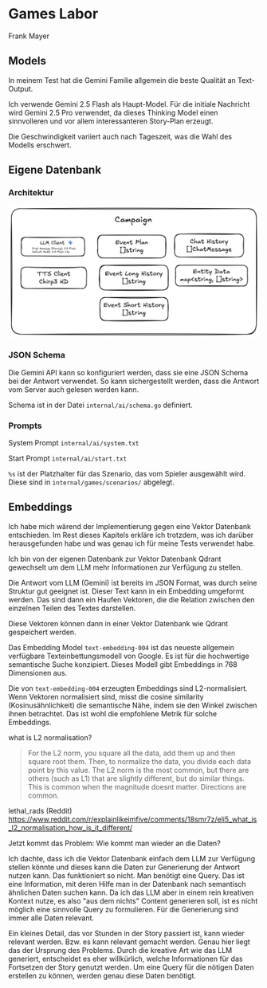 # Games Labor

Frank Mayer

## Models

In meinem Test hat die Gemini Familie allgemein die beste Qualität an Text-Output.

Ich verwende Gemini 2.5 Flash als Haupt-Model.
Für die initiale Nachricht wird Gemini 2.5 Pro verwendet,
da dieses Thinking Model einen sinnvolleren und vor allem interessanteren Story-Plan erzeugt.

Die Geschwindigkeit variiert auch nach Tageszeit, was die Wahl des Modells erschwert.

## Eigene Datenbank

### Architektur

![](docs/architecture.jpg)

### JSON Schema

Die Gemini API kann so konfiguriert werden, dass sie eine JSON Schema bei der Antwort verwendet.
So kann sichergestellt werden, dass die Antwort vom Server auch gelesen werden kann.

Schema ist in der Datei `internal/ai/schema.go` definiert.

### Prompts

System Prompt `internal/ai/system.txt`

Start Prompt `internal/ai/start.txt`

`%s` ist der Platzhalter für das Szenario, das vom Spieler ausgewählt wird.
Diese sind in `internal/games/scenarios/` abgelegt.

## Embeddings

Ich habe mich wärend der Implementierung gegen eine Vektor Datenbank entschieden. Im Rest dieses Kapitels erkläre ich trotzdem, was ich darüber herausgefunden habe und was genau ich für meine Tests verwendet habe.

Ich bin von der eigenen Datenbank zur Vektor Datenbank Qdrant gewechselt um dem LLM mehr Informationen zur Verfügung zu stellen.

Die Antwort vom LLM (Gemini) ist bereits im JSON Format, was durch seine Struktur gut geeignet ist.
Dieser Text kann in ein Embedding umgeformt werden.
Das sind dann ein Haufen Vektoren, die die Relation zwischen den einzelnen Teilen des Textes darstellen.

Diese Vektoren können dann in einer Vektor Datenbank wie Qdrant gespeichert werden.

Das Embedding Model `text-embedding-004` ist das neueste allgemein verfügbare Texteinbettungsmodell von Google. Es ist für die hochwertige semantische Suche konzipiert. Dieses Modell gibt Embeddings in 768 Dimensionen aus.

Die von `text-embedding-004` erzeugten Embeddings sind L2-normalisiert. Wenn Vektoren normalisiert sind, misst die cosine similarity (Kosinusähnlichkeit) die semantische Nähe, indem sie den Winkel zwischen ihnen betrachtet. Das ist wohl die empfohlene Metrik für solche Embeddings.

what is L2 normalisation?

> For the L2 norm, you square all the data, add them up and then square root them. Then, to normalize the data, you divide each data point by this value. The L2 norm is the most common, but there are others (such as L1) that are slightly different, but do similar things. This is common when the magnitude doesnt matter. Directions are common.

lethal_rads (Reddit) https://www.reddit.com/r/explainlikeimfive/comments/18smr7z/eli5_what_is_l2_normalisation_how_is_it_different/

Jetzt kommt das Problem: Wie kommt man wieder an die Daten?

Ich dachte, dass ich die Vektor Datenbank einfach dem LLM zur Verfügung stellen könnte und dieses kann die Daten zur Generierung der Antwort nutzen kann.
Das funktioniert so nicht.
Man benötigt eine Query.
Das ist eine Information, mit deren Hilfe man in der Datenbank nach semantisch ähnlichen Daten suchen kann.
Da ich das LLM aber in einem rein kreativen Kontext nutze, es also "aus dem nichts" Content generieren soll, ist es nicht möglich eine sinnvolle Query zu formulieren.
Für die Generierung sind immer alle Daten relevant.

Ein kleines Detail, das vor Stunden in der Story passiert ist, kann wieder relevant werden.
Bzw. es kann relevant gemacht werden.
Genau hier liegt das der Ursprung des Problems.
Durch die kreative Art wie das LLM generiert, entscheidet es eher willkürlich, welche Informationen für das Fortsetzen der Story genutzt werden.
Um eine Query für die nötigen Daten erstellen zu können, werden genau diese Daten benötigt.

